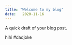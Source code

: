 ```yaml
---
title: "Welcome to my blog"
date:   2020-11-16
---
```


A quick draft of your blog post.

hihi #dadjoke
